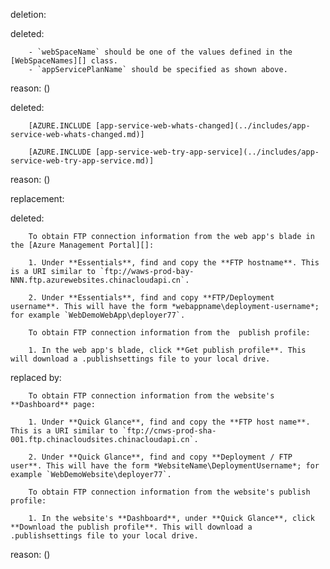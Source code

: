 deletion:

deleted:

		- `webSpaceName` should be one of the values defined in the [WebSpaceNames][] class.
		- `appServicePlanName` should be specified as shown above.

reason: ()

deleted:

		[AZURE.INCLUDE [app-service-web-whats-changed](../includes/app-service-web-whats-changed.md)]
		
		[AZURE.INCLUDE [app-service-web-try-app-service](../includes/app-service-web-try-app-service.md)]

reason: ()

replacement:

deleted:

		To obtain FTP connection information from the web app's blade in the [Azure Management Portal][]:
		
		1. Under **Essentials**, find and copy the **FTP hostname**. This is a URI similar to `ftp://waws-prod-bay-NNN.ftp.azurewebsites.chinacloudapi.cn`.
		
		2. Under **Essentials**, find and copy **FTP/Deployment username**. This will have the form *webappname\deployment-username*; for example `WebDemoWebApp\deployer77`.
		
		To obtain FTP connection information from the  publish profile:
		
		1. In the web app's blade, click **Get publish profile**. This will download a .publishsettings file to your local drive.

replaced by:

		To obtain FTP connection information from the website's **Dashboard** page:
		
		1. Under **Quick Glance**, find and copy the **FTP host name**. This is a URI similar to `ftp://cnws-prod-sha-001.ftp.chinacloudsites.chinacloudapi.cn`.
		
		2. Under **Quick Glance**, find and copy **Deployment / FTP user**. This will have the form *WebsiteName\DeploymentUsername*; for example `WebDemoWebsite\deployer77`.
		
		To obtain FTP connection information from the website's publish profile:
		
		1. In the website's **Dashboard**, under **Quick Glance**, click **Download the publish profile**. This will download a .publishsettings file to your local drive.

reason: ()

